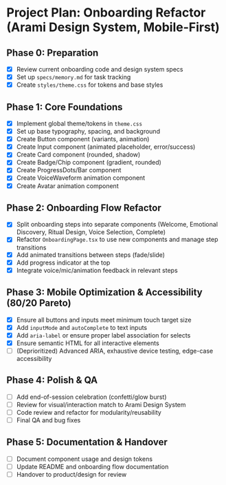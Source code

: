 # Project Plan: Onboarding Refactor (Arami Design System, Mobile-First)

## Phase 0: Preparation
- [x] Review current onboarding code and design system specs
- [x] Set up `specs/memory.md` for task tracking
- [x] Create `styles/theme.css` for tokens and base styles

## Phase 1: Core Foundations
- [x] Implement global theme/tokens in `theme.css`
- [x] Set up base typography, spacing, and background
- [x] Create Button component (variants, animation)
- [x] Create Input component (animated placeholder, error/success)
- [x] Create Card component (rounded, shadow)
- [x] Create Badge/Chip component (gradient, rounded)
- [x] Create ProgressDots/Bar component
- [x] Create VoiceWaveform animation component
- [x] Create Avatar animation component

## Phase 2: Onboarding Flow Refactor
- [x] Split onboarding steps into separate components (Welcome, Emotional Discovery, Ritual Design, Voice Selection, Complete)
- [x] Refactor `OnboardingPage.tsx` to use new components and manage step transitions
- [x] Add animated transitions between steps (fade/slide)
- [x] Add progress indicator at the top
- [x] Integrate voice/mic/animation feedback in relevant steps

## Phase 3: Mobile Optimization & Accessibility (80/20 Pareto)
- [x] Ensure all buttons and inputs meet minimum touch target size
- [x] Add `inputMode` and `autoComplete` to text inputs
- [x] Add `aria-label` or ensure proper label association for selects
- [x] Ensure semantic HTML for all interactive elements
- [ ] (Deprioritized) Advanced ARIA, exhaustive device testing, edge-case accessibility

## Phase 4: Polish & QA
- [ ] Add end-of-session celebration (confetti/glow burst)
- [ ] Review for visual/interaction match to Arami Design System
- [ ] Code review and refactor for modularity/reusability
- [ ] Final QA and bug fixes

## Phase 5: Documentation & Handover
- [ ] Document component usage and design tokens
- [ ] Update README and onboarding flow documentation
- [ ] Handover to product/design for review 